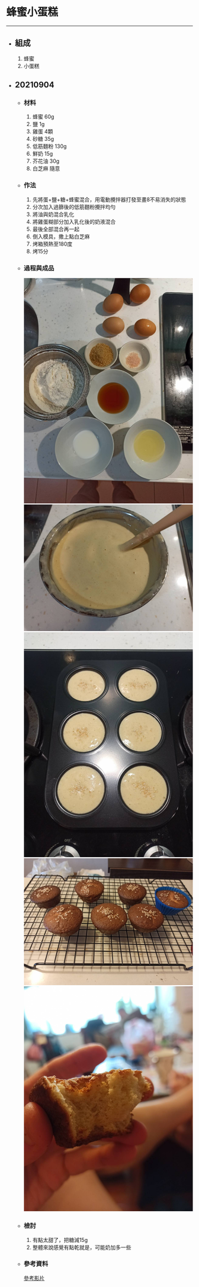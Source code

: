 # 蜂蜜小蛋糕
---
+ ## 組成
  1. 蜂蜜
  2. 小蛋糕

+ ## 20210904
  + ### 材料
    1. 蜂蜜 60g
    2. 鹽   1g
    3. 雞蛋 4顆
    4. 砂糖 35g
    5. 低筋麵粉 130g
    6. 鮮奶 15g
    7. 芥花油   30g
    8. 白芝麻   隨意
  
  + ### 作法
    1. 先將蛋+鹽+糖+蜂蜜混合，用電動攪拌器打發至畫8不易消失的狀態
    2. 分次加入過篩後的低筋麵粉攪拌均勻
    3. 將油與奶混合乳化
    4. 將雞蛋糊部分加入乳化後的奶液混合
    5. 最後全部混合再一起
    6. 倒入模具，撒上點白芝麻
    7. 烤箱預熱至180度
    8. 烤15分
  
  + ### 過程與成品
    ![](../../Image/20210904_1.jpg)
    ![](../../Image/20210904_2.jpg)
    ![](../../Image/20210904_3.jpg)
    ![](../../Image/20210904_4.jpg)
    ![](../../Image/20210904_5.jpg)
  
  + ### 檢討
    1. 有點太甜了，把糖減15g
    2. 整體來說感覺有點乾就是，可能奶加多一些
  
  + ### 參考資料
    [參考影片](https://youtu.be/cTadsjCXU4k?list=PLX68FYjdqHLGUFDO_HvesmzMgCDJIkgMs)